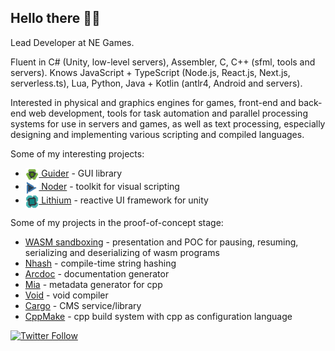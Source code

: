 ## Hello there 👋🏻
Lead Developer at NE Games.

Fluent in C# (Unity, low-level servers), Assembler, C, C++ (sfml, tools and servers). Knows JavaScript + TypeScript (Node.js, React.js, Next.js, serverless.ts), Lua, Python, Java + Kotlin (antlr4, Android and servers).

Interested in physical and graphics engines for games, front-end and back-end web development, tools for task automation and parallel processing systems for use in servers and games, as well as text processing, especially designing and implementing various scripting and compiled languages.

Some of my interesting projects:
- [<img src="https://github.com/Niikelion/Guider/blob/dev/assets/project-logo.png?raw=true" height="21.6px" align="top"/>&nbsp;Guider](https://github.com/Niikelion/Guider) - GUI library
- [<img src="https://github.com/Niikelion/Noder/blob/dev/assets/project-logo.png?raw=true" height="21.6px" align="top"/>&nbsp;Noder](https://github.com/Niikelion/Noder/tree/dev) - toolkit for visual scripting
- [<img src="https://github.com/Niikelion/lithium-ui/blob/master/Assets~/logo.png?raw=true" height="21.6px" align="top"/>&nbsp;Lithium](https://github.com/Niikelion/lithium-ui/tree/master) - reactive UI framework for unity

Some of my projects in the proof-of-concept stage:
- [WASM sandboxing](https://github.com/Niikelion/jp-wasm-sandboxing) - presentation and POC for pausing, resuming, serializing and deserializing of wasm programs
- [Nhash](https://github.com/Niikelion/nhash) - compile-time string hashing
- [Arcdoc](https://github.com/Niikelion/Arcdoc) - documentation generator
- [Mia](https://github.com/TheReclif/MIA) - metadata generator for cpp
- [Void](https://github.com/Niikelion/Voidlang/tree/dev) - void compiler
- [Cargo](https://github.com/Niikelion/cargo-cms) - CMS service/library
- [CppMake](https://github.com/Niikelion/cppmake) - cpp build system with cpp as configuration language

[![Twitter Follow](https://img.shields.io/twitter/follow/Niikelion?color=%231DA1F2&label=Niikelion&logo=Twitter&style=for-the-badge)](https://twitter.com/Niikelion)
